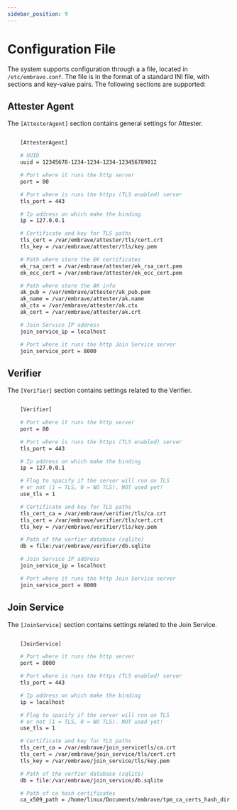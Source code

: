 ```yaml
---
sidebar_position: 9
---
```


# Configuration File

The system supports configuration through a a file, located in ``/etc/embrave.conf``. The file is in the format of a standard INI file, with sections and key-value pairs. The following sections are supported:

## Attester Agent


The ``[AttesterAgent]`` section contains general settings for Attester.

``` sh

    [AttesterAgent]

    # UUID
    uuid = 12345678-1234-1234-1234-123456789012

    # Port where it runs the http server
    port = 80

    # Port where is runs the https (TLS enabled) server
    tls_port = 443

    # Ip address on which make the binding
    ip = 127.0.0.1

    # Certificate and key for TLS paths
    tls_cert = /var/embrave/attester/tls/cert.crt
    tls_key = /var/embrave/attester/tls/key.pem

    # Path where store the EK certificates
    ek_rsa_cert = /var/embrave/attester/ek_rsa_cert.pem
    ek_ecc_cert = /var/embrave/attester/ek_ecc_cert.pem

    # Path where store the AK info
    ak_pub = /var/embrave/attester/ak_pub.pem
    ak_name = /var/embrave/attester/ak.name
    ak_ctx = /var/embrave/attester/ak.ctx
    ak_cert = /var/embrave/attester/ak.crt

    # Join Service IP address
    join_service_ip = localhost

    # Port where it runs the http Join Service server
    join_service_port = 8000
```

## Verifier

The ``[Verifier]`` section contains settings related to the Verifier.

``` sh

    [Verifier]

    # Port where it runs the http server
    port = 80

    # Port where is runs the https (TLS enabled) server
    tls_port = 443

    # Ip address on which make the binding
    ip = 127.0.0.1

    # Flag to spacify if the server will run on TLS
    # or not (1 = TLS, 0 = NO TLS). NOT used yet!
    use_tls = 1

    # Certificate and key for TLS paths
    tls_cert_ca = /var/embrave/verifier/tls/ca.crt
    tls_cert = /var/embrave/verifier/tls/cert.crt
    tls_key = /var/embrave/verifier/tls/key.pem

    # Path of the verfier database (sqlite)
    db = file:/var/embrave/verifier/db.sqlite

    # Join Service IP address
    join_service_ip = localhost

    # Port where it runs the http Join Service server
    join_service_port = 8000
```

## Join Service

The ``[JoinService]`` section contains settings related to the Join Service.

``` sh

    [JoinService]

    # Port where it runs the http server
    port = 8000

    # Port where is runs the https (TLS enabled) server
    tls_port = 443

    # Ip address on which make the binding
    ip = localhost

    # Flag to spacify if the server will run on TLS
    # or not (1 = TLS, 0 = NO TLS). NOT used yet!
    use_tls = 1

    # Certificate and key for TLS paths
    tls_cert_ca = /var/embrave/join_servicetls/ca.crt
    tls_cert = /var/embrave/join_service/tls/cert.crt
    tls_key = /var/embrave/join_service/tls/key.pem

    # Path of the verfier database (sqlite)
    db = file:/var/embrave/join_service/db.sqlite

    # Path of ca hash certificates
    ca_x509_path = /home/linux/Documents/embrave/tpm_ca_certs_hash_dir
```